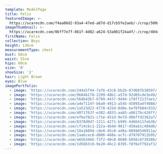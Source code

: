 ```yaml
---
template: ModelPage
title: Felix
featuredImage: >-
  https://ucarecdn.com/f4aa06d2-93a4-47ed-a87d-d17cb5fe2aeb/-/crop/500x346/0,124/-/preview/
imageThumbnail: >-
  https://ucarecdn.com/0bff7e7f-861f-4d82-a624-53a081f24a4f/-/crop/404x479/0,48/-/preview/
firstName: Felix
collection: Boys
height: 136cm
measurementType: chest
bust: 60cm
waist: 55cm
hips: 60cm
size: '8'
shoeSize: '2'
hair: Light Brown
eyes: Blue
imagePortfolio:
  - image: 'https://ucarecdn.com/244a5f44-7af6-43c8-bb2b-87d607b38597/'
  - image: 'https://ucarecdn.com/9b84b178-2299-48b1-a57d-92d05cde3e49/'
  - image: 'https://ucarecdn.com/564b43b7-6799-4437-9d44-1f8ff213fae1/'
  - image: 'https://ucarecdn.com/a4e7114f-b6a0-4913-a545-45095a4f4088/'
  - image: 'https://ucarecdn.com/1a523d22-4778-425d-8d0e-bef0fb04c933/'
  - image: 'https://ucarecdn.com/d071763f-e302-4833-aab5-a8617bc420ff/'
  - image: 'https://ucarecdn.com/efbe7821-c71e-451d-9e7d-d8bffd2362a7/'
  - image: 'https://ucarecdn.com/8378d9d7-1211-4271-b995-4d66411feb38/'
  - image: 'https://ucarecdn.com/cf14c6c1-222a-4b4d-9817-d50ab1c404d0/'
  - image: 'https://ucarecdn.com/10a16894-c8e0-45c0-ad8a-08946546911a/'
  - image: 'https://ucarecdn.com/1aa6cac8-d806-468e-acfc-d78707912b95/'
  - image: 'https://ucarecdn.com/a65b346b-f3f2-40c8-8680-b056c6739388/'
  - image: 'https://ucarecdn.com/1d5663c0-9e20-46c2-8395-f8f6ef792af3/'
---
```


